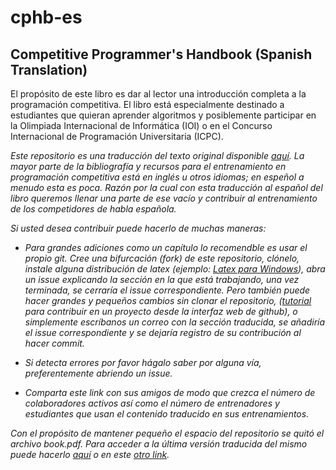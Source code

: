 # cphb-es

## Competitive Programmer's Handbook (Spanish Translation)

El propósito de este libro es dar al lector una introducción completa a la programación competitiva.
El libro está especialmente destinado a estudiantes que quieran aprender algoritmos y posiblemente
participar en la Olimpiada Internacional de Informática (IOI) o en el Concurso Internacional de
Programación Universitaria (ICPC).

_Este repositorio es una traducción del texto original disponible [aquí](https://github.com/pllk/cphb).
La mayor parte de la bibliografía y recursos para el entrenamiento en programación competitiva
está en inglés u otros idiomas; en espeñol a menudo esta es poca. Razón por la cual con esta
traducción al español del libro queremos llenar una parte de ese vacío y contribuir al entrenamiento
de los competidores de habla española._

_Si usted desea contribuir puede hacerlo de muchas maneras:_

* _Para grandes adiciones como un capítulo lo recomendble es usar el propio git. Cree una bifurcación
(fork) de este repositorio, clónelo, instale alguna distribución de latex (ejemplo: [Latex para
Windows](http://nokyotsu.com/latex/windows.html)), abra un issue explicando la sección en la que
está trabajando, una vez terminada, se cerraría el issue correspondiente. Pero también puede hacer
grandes y pequeños cambios sin clonar el repositorio, ([tutorial](https://github.com/WGBH/pbucore/wiki/Contributing-to-the-project-through-Github-web-interface)
para contribuir en un proyecto desde la interfaz web de github), o simplemente escríbanos un correo
con la sección traducida, se añadiría el issue correspondiente y se dejaría registro de su
contribución al hacer commit._

* _Si detecta errores por favor hágalo saber por alguna vía, preferentemente abriendo un issue._

* _Comparta este link con sus amigos de modo que crezca el número de colaboradores activos así como
el número de entrenadores y estudiantes que usan el contenido traducido en sus entrenamientos._

_Con el propósito de mantener pequeño el espacio del repositorio se quitó el archivo book.pdf. Para 
acceder a la última versión traducida del mismo puede hacerlo [aquí](https://www.dropbox.com/sh/9yxwinmmrlwdqrq/AACzHpivuvTkmEpcnNT-r1E-a?dl=0) o en este [otro link](https://ln.sync.com/dl/d777e9450/xmgn37t6-t388iah9-bbn28mkq-h3ixmcsi)._
